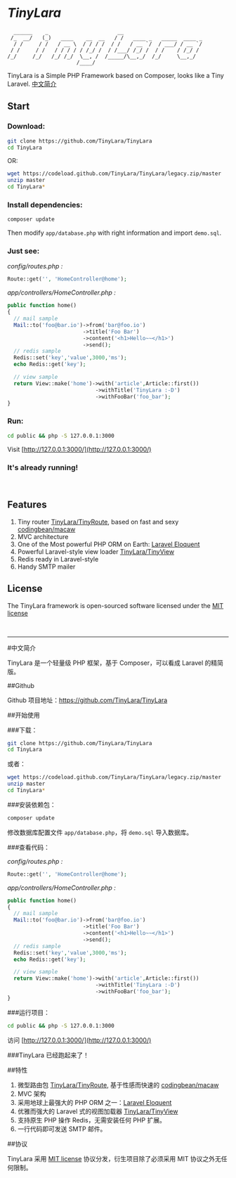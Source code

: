 # *TinyLara*

```
  ______    _                      __
 /_  __/   (_)   ____    __  __   / /   ____ _   _____  ____ _
  / /     / /   / __ \  / / / /  / /   / __ `/  / ___/ / __ `/
 / /     / /   / / / / / /_/ /  / /___/ /_/ /  / /    / /_/ /
/_/     /_/   /_/ /_/  \__, /  /_____/\__,_/  /_/     \__,_/
                      /____/
```

TinyLara is a Simple PHP Framework based on Composer, looks like a Tiny Laravel. [中文简介](#中文简介)

## Start
### Download:

```bash
git clone https://github.com/TinyLara/TinyLara
cd TinyLara
```

OR:

```bash
wget https://codeload.github.com/TinyLara/TinyLara/legacy.zip/master
unzip master
cd TinyLara*
```

### Install dependencies:

```bash
composer update
```

Then modify `app/database.php` with right information and import `demo.sql`.

### Just see:

*config/routes.php :*

```php
Route::get('', 'HomeController@home');
```

*app/controllers/HomeController.php :*

```php
public function home()
{
  // mail sample
  Mail::to('foo@bar.io')->from('bar@foo.io')
                        ->title('Foo Bar')
                        ->content('<h1>Hello~~</h1>')
                        ->send();
  // redis sample
  Redis::set('key','value',3000,'ms');
  echo Redis::get('key');

  // view sample
  return View::make('home')->with('article',Article::first())
                            ->withTitle('TinyLara :-D')
                            ->withFooBar('foo_bar');
}
```

### Run:
```bash
cd public && php -S 127.0.0.1:3000
```
Visit [http://127.0.0.1:3000/](http://127.0.0.1:3000/)

### It's already running!
<br>

## Features

1. Tiny router [TinyLara/TinyRoute](https://github.com/TinyLara/TinyRoute), based on fast and sexy [codingbean/macaw](https://packagist.org/packages/codingbean/macaw)
2. MVC architecture
3. One of the Most powerful PHP ORM on Earth: [Laravel Eloquent](http://laravel.com/docs/4.2/eloquent)
4. Powerful Laravel-style view loader [TinyLara/TinyView](https://github.com/TinyLara/TinyView)
5. Redis ready in Laravel-style
6. Handy SMTP mailer


## License

The TinyLara framework is open-sourced software licensed under the [MIT license](http://opensource.org/licenses/MIT)

<br>
<hr>

#中文简介

TinyLara 是一个轻量级 PHP 框架，基于 Composer，可以看成 Laravel 的精简版。

##Github

Github 项目地址：https://github.com/TinyLara/TinyLara

##开始使用

###下载：
```bash
git clone https://github.com/TinyLara/TinyLara
cd TinyLara
```

或者：

```bash
wget https://codeload.github.com/TinyLara/TinyLara/legacy.zip/master
unzip master
cd TinyLara*
```

###安装依赖包：

```bash
composer update
```


修改数据库配置文件 `app/database.php`，将 `demo.sql` 导入数据库。

###查看代码：

*config/routes.php :*

```php
Route::get('', 'HomeController@home');
```

*app/controllers/HomeController.php :*

```php
public function home()
{
  // mail sample
  Mail::to('foo@bar.io')->from('bar@foo.io')
                        ->title('Foo Bar')
                        ->content('<h1>Hello~~</h1>')
                        ->send();
  // redis sample
  Redis::set('key','value',3000,'ms');
  echo Redis::get('key');

  // view sample
  return View::make('home')->with('article',Article::first())
                            ->withTitle('TinyLara :-D')
                            ->withFooBar('foo_bar');
}
```

###运行项目：
```bash
cd public && php -S 127.0.0.1:3000
```
访问 [http://127.0.0.1:3000/](http://127.0.0.1:3000/)

###TinyLara 已经跑起来了！
<br>

##特性

1. 微型路由包 [TinyLara/TinyRoute](https://github.com/TinyLara/TinyRoute), 基于性感而快速的 [codingbean/macaw](https://packagist.org/packages/codingbean/macaw)
2. MVC 架构
3. 采用地球上最强大的 PHP ORM 之一：[Laravel Eloquent](http://laravel.com/docs/4.2/eloquent)
4. 优雅而强大的 Laravel 式的视图加载器 [TinyLara/TinyView](https://github.com/TinyLara/TinyView)
5. 支持原生 PHP 操作 Redis，无需安装任何 PHP 扩展。
6. 一行代码即可发送 SMTP 邮件。


##协议

TinyLara 采用 [MIT license](http://opensource.org/licenses/MIT) 协议分发，衍生项目除了必须采用 MIT 协议之外无任何限制。